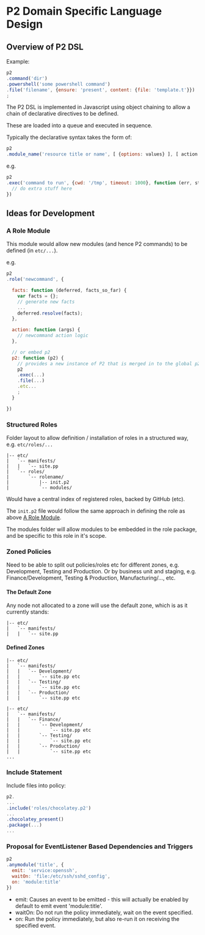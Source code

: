# P2 Domain Specific Language Design

## Overview of P2 DSL

Example:
```javascript
p2
.command('dir')
.powershell('some powershell command')
.file('filename', {ensure: 'present', content: {file: 'template.t'}})
;
```

The P2 DSL is implemented in Javascript using object chaining to allow a chain of declarative directives to be defined.

These are loaded into a queue and executed in sequence.

Typically the declarative syntax takes the form of:
```javascript
p2
.module_name('resource title or name', [ {options: values} ], [ action complete function ])
```
e.g.
```javascript
p2
.exec('command to run', {cwd: '/tmp', timeout: 1000}, function (err, stdout, stderr) {
  // do extra stuff here
})
```

## Ideas for Development

### A Role Module
This module would allow new modules (and hence P2 commands) to be defined (in ```etc/...```).

e.g.
```javascript
p2
.role('newcommand', {

  facts: function (deferred, facts_so_far) {
    var facts = {};
    // generate new facts
    ...
    deferred.resolve(facts);
  },

  action: function (args) {
    // newcommand action logic
  },

  // or embed p2
  p2: function (p2) {
    // provides a new instance of P2 that is merged in to the global p2 instance
    p2
    .exec(...)
    .file(...)
    .etc...
    ;
  }

})
```

### Structured Roles
Folder layout to allow definition / installation of roles in a structured way, e.g. ```etc/roles/...```

```
|-- etc/
|   `-- manifests/
|   |   `-- site.pp
|   `-- roles/
|       `-- rolename/
|           |-- init.p2
|           `-- modules/

```
Would have a central index of registered roles, backed by GitHub (etc).

The ```init.p2``` file would follow the same approach in defining the role as above [A Role Module](#a-role-module).

The modules folder will allow modules to be embedded in the role package, and be specific to this role in it's scope.

### Zoned Policies
Need to be able to split out policies/roles etc for different zones, e.g. Development, Testing and Production.
Or by business unit and staging, e.g. Finance/Development, Testing & Production, Manufacturing/..., etc.

#### The Default Zone
Any node not allocated to a zone will use the default zone, which is as it currently stands:
```
|-- etc/
|   `-- manifests/
|   |   `-- site.pp
```

#### Defined Zones
```
|-- etc/
|   `-- manifests/
|   |   `-- Development/
|   |       `-- site.pp etc
|   |   `-- Testing/
|   |       `-- site.pp etc
|   |   `-- Production/
|   |       `-- site.pp etc

```

```
|-- etc/
|   `-- manifests/
|   |   `-- Finance/
|   |       `-- Development/
|   |           `-- site.pp etc
|   |       `-- Testing/
|   |           `-- site.pp etc
|   |       `-- Production/
|   |           `-- site.pp etc
...

```


### Include Statement
Include files into policy:

```javascript
p2.
...
.include('roles/chocolatey.p2')
...
.chocolatey_present()
.package(...)
...

```

### Proposal for EventListener Based Dependencies and Triggers

```javascript
p2
.anymodule('title', {
  emit: 'service:openssh',
  waitOn: 'file:/etc/ssh/sshd_config',
  on: 'module:title'
})
```
* emit: Causes an event to be emitted - this will actually be enabled by default to emit event 'module:title'.
* waitOn: Do not run the policy immediately, wait on the event specified.
* on: Run the policy immediately, but also re-run it on receiving the specified event.
